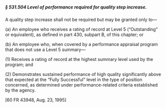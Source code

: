 ##### § 531.504 Level of performance required for quality step increase. #####

A quality step increase shall not be required but may be granted only to—

(a) An employee who receives a rating of record at Level 5 (“Outstanding” or equivalent), as defined in part 430, subpart B, of this chapter; or

(b) An employee who, when covered by a performance appraisal program that does not use a Level 5 summary—

(1) Receives a rating of record at the highest summary level used by the program; and

(2) Demonstrates sustained performance of high quality significantly above that expected at the “Fully Successful” level in the type of position concerned, as determined under performance-related criteria established by the agency.

[60 FR 43948, Aug. 23, 1995]